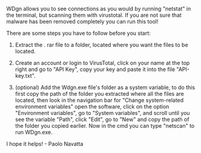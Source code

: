 WDgn allows you to see connections as you would by running "netstat" in the terminal, but scanning them with virustotal.
 If you are not sure that malware has been removed completely you can run this tool!

There are some steps you have to follow before you start:

1. Extract the . rar file to a folder, located where you want the files to be located.

2. Create an account or login to VirusTotal, click on your name at the top right and go to "API Key", copy your key and paste it into the file "API-key.txt".

3. (optional) Add the Wdgn.exe file's folder as a system variable, to do this first copy the path of the folder you extracted where all the files are located, then look in the navigation bar for "Change system-related environment variables"
open the software, click on the option "Environment variables", go to "System variables", and scroll until you see the variable "Path", click "Edit", go to "New" and copy the path of the folder you copied earlier.
Now in the cmd you can type "netscan" to run WDgn.exe.


I hope it helps!  -  Paolo Navatta
